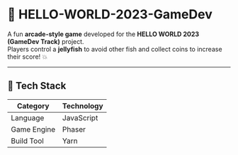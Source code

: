 # 🪼 HELLO-WORLD-2023-GameDev

A fun **arcade-style game** developed for the **HELLO WORLD 2023 (GameDev Track)** project.  
Players control a **jellyfish** to avoid other fish and collect coins to increase their score! 💥  

---

## 🚀 Tech Stack

| Category | Technology |
|-----------|-------------|
| Language | JavaScript |
| Game Engine | Phaser |
| Build Tool | Yarn |

